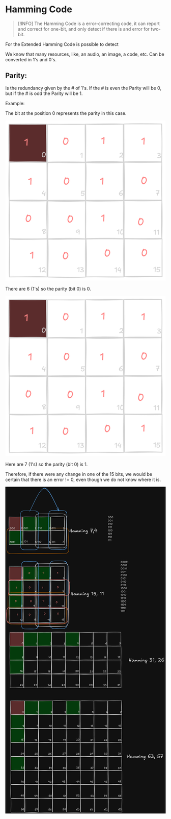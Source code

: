 # Hamming Code

> [!INFO]
> The Hamming Code is a error-correcting code, it can report and correct for
> one-bit, and only detect if there is and error for two-bit.

For the Extended Hamming Code is possible to detect

We know that many resources, like, an audio, an image, a code, etc. Can be
converted in 1's and 0's.

## Parity:

Is the redundancy given by the # of 1's. If the # is even the Parity
will be 0, but if the # is odd the Parity will be 1.

Example:

The bit at the position 0 represents the parity in this case.

![matrix1](resources/matrix1.png)

There are 6 (1's) so the parity (bit 0) is 0.

![matrix2](resources/matrix2.png)

Here are 7 (1's) so the parity (bit 0) is 1.

Therefore, if there were any change in one of the 15 bits, we would
be certain that there is an error != 0, even though we do not know where it is.

![all hamming](resources/all.png)

